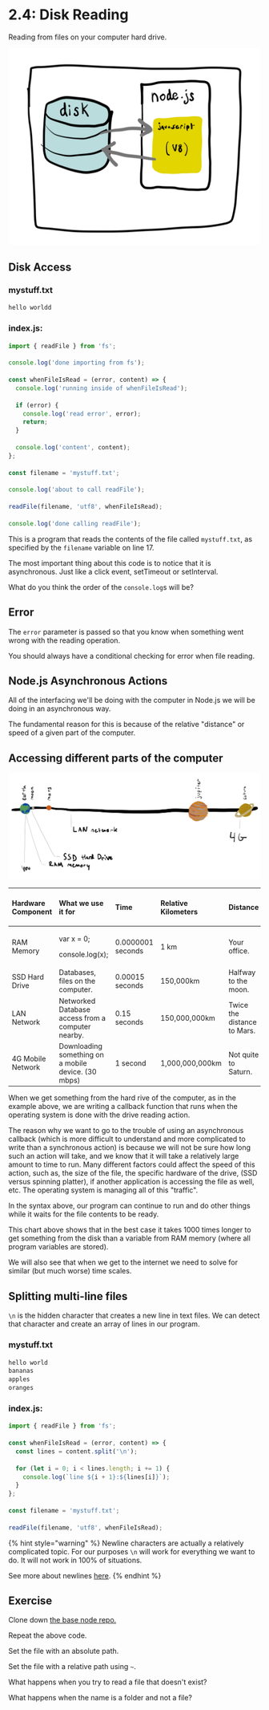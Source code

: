 # 2.4: Disk Reading

Reading from files on your computer hard drive.

![](../.gitbook/assets/disk-node.jpg)

## Disk Access

### mystuff.txt

```javascript
hello worldd
```

### index.js:

```javascript
import { readFile } from 'fs';

console.log('done importing from fs');

const whenFileIsRead = (error, content) => {
  console.log('running inside of whenFileIsRead');

  if (error) {
    console.log('read error', error);
    return;
  }

  console.log('content', content);
};

const filename = 'mystuff.txt';

console.log('about to call readFile');

readFile(filename, 'utf8', whenFileIsRead);

console.log('done calling readFile');
```

This is a program that reads the contents of the file called `mystuff.txt`, as specified by the `filename` variable on line 17.

The most important thing about this code is to notice that it is asynchronous. Just like a click event, setTimeout or setInterval.

What do you think the order of the `console.log`s will be?

## Error

The `error` parameter is passed so that you know when something went wrong with the reading operation.

You should always have a conditional checking for error when file reading.

## Node.js Asynchronous Actions

All of the interfacing we'll be doing with the computer in Node.js we will be doing in an asynchronous way.

The fundamental reason for this is because of the relative "distance" or speed of a given part of the computer.

## Accessing different parts of the computer

![](../.gitbook/assets/my-document-2-2.jpg)

<table>
  <thead>
    <tr>
      <th style="text-align:left">Hardware Component</th>
      <th style="text-align:left">What we use it for</th>
      <th style="text-align:left">Time</th>
      <th style="text-align:left">Relative Kilometers</th>
      <th style="text-align:left">Distance</th>
      <th style="text-align:left">x Times Slower Than</th>
    </tr>
  </thead>
  <tbody>
    <tr>
      <td style="text-align:left">RAM Memory</td>
      <td style="text-align:left">
        <p>var x = 0;</p>
        <p>console.log(x);</p>
      </td>
      <td style="text-align:left">0.0000001 seconds</td>
      <td style="text-align:left">1 km</td>
      <td style="text-align:left">Your office.</td>
      <td style="text-align:left">~</td>
    </tr>
    <tr>
      <td style="text-align:left">SSD Hard Drive</td>
      <td style="text-align:left">Databases, files on the computer.</td>
      <td style="text-align:left">0.00015 seconds</td>
      <td style="text-align:left">150,000km</td>
      <td style="text-align:left">Halfway to the moon.</td>
      <td style="text-align:left">10&#xB3;</td>
    </tr>
    <tr>
      <td style="text-align:left">LAN Network</td>
      <td style="text-align:left">Networked Database access from a computer nearby.</td>
      <td style="text-align:left">0.15 seconds</td>
      <td style="text-align:left">150,000,000km</td>
      <td style="text-align:left">Twice the distance to Mars.</td>
      <td style="text-align:left">10&#x2078;</td>
    </tr>
    <tr>
      <td style="text-align:left">4G Mobile Network</td>
      <td style="text-align:left">Downloading something on a mobile device. (30 mbps)</td>
      <td style="text-align:left">1 second</td>
      <td style="text-align:left">1,000,000,000km</td>
      <td style="text-align:left">Not quite to Saturn.</td>
      <td style="text-align:left">10&#x2079;</td>
    </tr>
  </tbody>
</table>

When we get something from the hard rive of the computer, as in the example above, we are writing a callback function that runs when the operating system is done with the drive reading action.

The reason why we want to go to the trouble of using an asynchronous callback \(which is more difficult to understand and more complicated to write than a synchronous action\) is because we will not be sure how long such an action will take, and we know that it will take a relatively large amount to time to run. Many different factors could affect the speed of this action, such as, the size of the file, the specific hardware of the drive, \(SSD versus spinning platter\), if another application is accessing the file as well, etc. The operating system is managing all of this "traffic".

In the syntax above, our program can continue to run and do other things while it waits for the file contents to be ready.

This chart above shows that in the best case it takes 1000 times longer to get something from the disk than a variable from RAM memory \(where all program variables are stored\).

We will also see that when we get to the internet we need to solve for similar \(but much worse\) time scales.

## Splitting multi-line files

`\n` is the hidden character that creates a new line in text files. We can detect that character and create an array of lines in our program.

### mystuff.txt

```javascript
hello world
bananas
apples
oranges
```

### index.js:

```javascript
import { readFile } from 'fs';

const whenFileIsRead = (error, content) => {
  const lines = content.split('\n');

  for (let i = 0; i < lines.length; i += 1) {
    console.log(`line ${i + 1}:${lines[i]}`);
  }
};

const filename = 'mystuff.txt';

readFile(filename, 'utf8', whenFileIsRead);
```

{% hint style="warning" %}
Newline characters are actually a relatively complicated topic. For our purposes `\n` will work for everything we want to do. It will not work in 100% of situations.

See more about newlines [here](https://en.wikipedia.org/wiki/Newline).
{% endhint %}

## Exercise

Clone down [the base node repo.](https://github.com/rocketacademy/base-node-swe1)

Repeat the above code.

Set the file with an absolute path.

Set the file with a relative path using `~`.

What happens when you try to read a file that doesn't exist?

What happens when the name is a folder and not a file?

